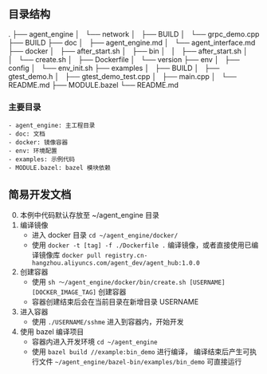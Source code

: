 ## 目录结构
.
├── agent_engine
│   └── network
│       ├── BUILD
│       └── grpc_demo.cpp
├── BUILD
├── doc
│   ├── agent_engine.md
│   └── agent_interface.md
├── docker
│   ├── after_start.sh
│   ├── bin
│   │   ├── after_start.sh
│   │   └── create.sh
│   ├── Dockerfile
│   └── version
├── env
│   ├── config
│   └── env_init.sh
├── examples
│   ├── BUILD
│   ├── gtest_demo.h
│   ├── gtest_demo_test.cpp
│   ├── main.cpp
│   └── README.md
├── MODULE.bazel
└── README.md

### 主要目录
    - agent_engine: 主工程目录
    - doc: 文档
    - docker: 镜像容器
    - env: 环境配置
    - examples: 示例代码
    - MODULE.bazel: bazel 模块依赖

## 简易开发文档
0. 本例中代码默认存放至 ~/agent_engine 目录
1. 编译镜像
    - 进入 docker 目录 `cd ~/agent_engine/docker/`
    - 使用 `docker -t [tag] -f ./Dockerfile .` 编译镜像，或者直接使用已编译镜像库 
    `docker pull registry.cn-hangzhou.aliyuncs.com/agent_dev/agent_hub:1.0.0`
2. 创建容器
    - 使用 `sh ～/agent_engine/docker/bin/create.sh [USERNAME] [DOCKER_IMAGE_TAG]` 创建容器
    - 容器创建结束后会在当前目录在新增目录 USERNAME 
3. 进入容器
    - 使用 `./USERNAME/sshme` 进入到容器内，开始开发
4. 使用 bazel 编译项目
    - 容器内进入开发环境 `cd ~/agent_engine` 
    - 使用 `bazel build //example:bin_demo` 进行编译， 编译结束后产生可执行文件 `~/agent_engine/bazel-bin/examples/bin_demo` 可直接运行
